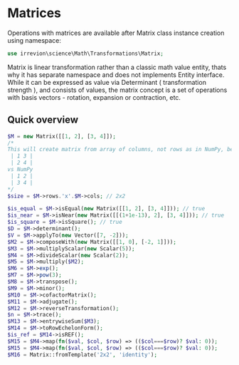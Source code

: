 # Matrices

Operations with matrices are available after Matrix class instance creation using namespace:
```php
use irrevion\science\Math\Transformations\Matrix;
```
Matrix is linear transformation rather than a classic math value entity, thats why it has separate namespace and does not implements Entity interface. While it can be expressed as value via Determinant ( transformation strength ), and consists of values, the matrix concept is a set of operations with basis vectors - rotation, expansion or contraction, etc.

## Quick overview

```php
$M = new Matrix([[1, 2], [3, 4]]);
/*
This will create matrix from array of columns, not rows as in NumPy, be cautious
 | 1 3 |
 | 2 4 |
vs NumPy
 | 1 2 |
 | 3 4 |
*/
$size = $M->rows.'x'.$M->cols; // 2x2

$is_equal = $M->isEqual(new Matrix([[1, 2], [3, 4]])); // true
$is_near = $M->isNear(new Matrix([[(1+1e-13), 2], [3, 4]])); // true
$is_square = $M->isSquare(); // true
$D = $M->determinant();
$V = $M->applyTo(new Vector([7, -2]));
$M2 = $M->composeWith(new Matrix([[1, 0], [-2, 1]]));
$M3 = $M->multiplyScalar(new Scalar(5));
$M4 = $M->divideScalar(new Scalar(2));
$M5 = $M->multiply($M2);
$M6 = $M->exp();
$M7 = $M->pow(3);
$M8 = $M->transpose();
$M9 = $M->minor();
$M10 = $M->cofactorMatrix();
$M11 = $M->adjugate();
$M12 = $M->reverseTransformation();
$n = $M->trace();
$M13 = $M->entrywiseSum($M3);
$M14 = $M->toRowEchelonForm();
$is_ref = $M14->isREF();
$M15 = $M4->map(fn($val, $col, $row) => (($col===$row)? $val: 0));
$M15 = $M4->map(fn($val, $col, $row) => (($col===$row)? $val: 0));
$M16 = Matrix::fromTemplate('2x2', 'identity');
```